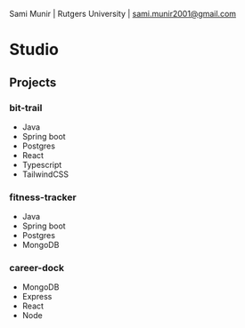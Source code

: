 Sami Munir | Rutgers University | sami.munir2001@gmail.com

# Studio

## Projects

### bit-trail

- Java
- Spring boot
- Postgres
- React
- Typescript
- TailwindCSS

### fitness-tracker

- Java
- Spring boot
- Postgres
- MongoDB

### career-dock

- MongoDB
- Express
- React
- Node
